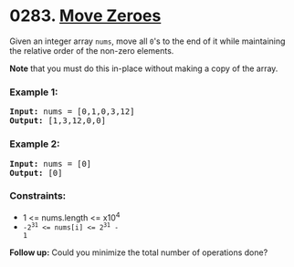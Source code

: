 # 0283. [Move Zeroes](https://leetcode.com/problems/move-zeroes/?envType=study-plan-v2&id=leetcode-75)

Given an integer array `nums`, move all `0`'s to the end of it while maintaining the relative order of the non-zero elements.

**Note** that you must do this in-place without making a copy of the array.

### **Example 1:**

<pre>
<strong>Input:</strong> nums = [0,1,0,3,12]
<strong>Output:</strong> [1,3,12,0,0]
</pre>

### **Example 2:**

<pre>
<strong>Input:</strong> nums = [0]
<strong>Output:</strong> [0]
</pre>

### **Constraints:**

- 1 <= nums.length <= x10<sup>4</sup>
- <code>-2<sup>31</sup> <= nums[i] <= 2<sup>31</sup> - 1</code>

**Follow up:** Could you minimize the total number of operations done?
